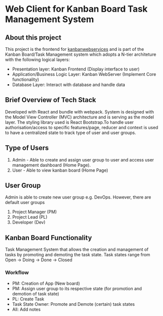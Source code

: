 # Web Client for Kanban Board Task Management System

## About this project
This project is the frontend for [kanbanwebservices](https://github.com/geekinDpink/KanbanWebServer) and is part of the Kanban Board/Task Management system which adopts a N-tier architeture with the following logical layers:
- Presentation layer: Kanban Frontend (Display interface to user)
- Application/Business Logic Layer: Kanban WebServer (Implement Core functionality)
- Database Layer: Interact with database and handle data

## Brief Overview of Tech Stack
Developed with React and bundle with webpack. System is designed with the Model View Controller (MVC) architecture and is serving as the model layer.
The styling library used is React Bootstrap.To handle user authorisation/access to specific features/page, reducer and context is used to have a centralized state to track type of user and user groups.

## Type of Users
1. Admin - Able to create and assign user group to user and access user management dashboard (Home Page). 
2. User - Able to view kanban board (Home Page)

## User Group
Admin is able to create new user group e.g. DevOps. However, there are default user groups
1. Project Manager (PM)
2. Project Lead (PL)
3. Developer (Dev)

## Kanban Board Functionality
Task Management System that allows the creation and management of tasks by promoting and demoting the task state.
Task states range from Open -> Doing -> Done -> Closed

### Workflow
- PM: Creation of App (New board)
- PM: Assign user group to its respective state (for promotion and demotion of task state)
- PL: Create Task
- Task State Owner: Promote and Demote (certain) task states
- All: Add notes

